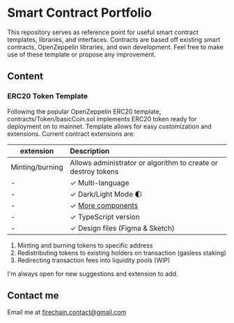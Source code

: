 # Smart Contract Portfolio

This repository serves as reference point for useful smart contract templates, libraries, and interfaces. Contracts are based off existing smart contracts, OpenZeppelin libraries, and own development. Feel free to make use of these template or propose any improvement.

## Content

### ERC20 Token Template

Following the popular OpenZeppelin ERC20 template, contracts/Token/basicCoin.sol implements ERC20 token ready for deployment on to mainnet. Template allows for easy customization and extensions. Current contract extensions are:

| extension                                             | Description                                                       |
| ----------------------------------------------------- | :---------------------------------------------------------------- |
| Minting/burning                                       | Allows administrator or algorithm to create or destroy tokens                                                                                                                      |
| -                                                     | ✓ Multi-language                                                  |
| -                                                     | ✓ Dark/Light Mode 🌓                                              |
| -                                                     | ✓ [More components](https://minimals.cc/components)               |
| -                                                     | ✓ TypeScript version                                              |
| -                                                     | ✓ Design files (Figma & Sketch)                                   |

1. Minting and burning tokens to specific address
2. Redistributing tokens to existing holders on transaction (gasless staking)
3. Redirecting transaction fees into liquidity pools (WIP)

I'm always open for new suggestions and extension to add.

## Contact me

Email me at firechain.contact@gmail.com
